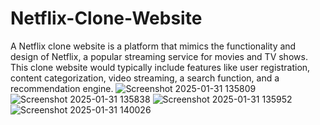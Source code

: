 # Netflix-Clone-Website
A Netflix clone website is a platform that mimics the functionality and design of Netflix, a popular streaming service for movies and TV shows. This clone website would typically include features like user registration, content categorization, video streaming, a search function, and a recommendation engine.
![Screenshot 2025-01-31 135809](https://github.com/user-attachments/assets/0e5c21b9-2ffa-4635-9920-8f6649801319)
![Screenshot 2025-01-31 135838](https://github.com/user-attachments/assets/c4bd0453-3a41-4594-b249-c0527c82069b)
![Screenshot 2025-01-31 135952](https://github.com/user-attachments/assets/49b61d44-03d2-4e7b-9549-19055695f24e)
![Screenshot 2025-01-31 140026](https://github.com/user-attachments/assets/d3aa4b34-7ca6-400d-b063-80e54138a601)
